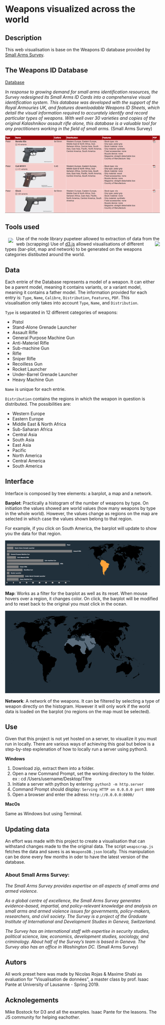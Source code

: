 # Weapons visualized across the world

## Description
This web visualisation is base on the Weapons ID database provided by [Small Arms Survey](http://www.smallarmssurvey.org).

## The Weapons ID Database
[Database](http://www.smallarmssurvey.org/weapons-and-markets/tools/weapons-id-database.html)

*In response to growing demand for small arms identification resources, the Survey redesigned its Small Arms ID Cards into a comprehensive visual identification system. This database was developed with the support of the Royal Armouries UK, and features downloadable Weapons ID Sheets, which detail the visual information required to accurately identify and record particular types of weapons. With well over 30 varieties and copies of the original Kalashnikov assault rifle alone, this database is a valuable tool for any practitioners working in the field of small arms.* (Small Arms Survey)

![Weapond ID Database screenshot](/figures/weapIdDb.png)

## Tools used
<a href="https://d3js.org"><img src="https://d3js.org/logo.svg" align="left" hspace="10" vspace="6"></a>
Use of the node library pupeteer allowed to extraction of data from the web (scrapping)
<img src="https://user-images.githubusercontent.com/10379601/29446482-04f7036a-841f-11e7-9872-91d1fc2ea683.png" height="200" align="right">
Use of [d3.js](https://d3js.org/) allowed visualisations of different types (bar-plot, map and network) to be generated on the weapons categories distibuted around the world.



## Data
Each entrie of the Database represents a model of a weapon. It can either be a parent model, meaning it contains variants, or a variant model, meaning it contains a father model.
The information provided for each entry is: `Type`, `Name`, `Calibre`, `Distribution`, `Features`, `PDF`. This visualisation only takes into account `Type`, `Name`, and `Distribution`.

`Type` is separated in 12 different categories of weapons:

- Pistol
- Stand-Alone Grenade Launcher
- Assault Rifle
- General Purpose Machine Gun
- Anti-Materiel Rifle
- Sub-machine Gun
- Rifle
- Sniper Rifle
- Recoilless Gun
- Rocket Launcher
- Under-Barrel Grenade Launcher
- Heavy Machine Gun

`Name` is unique for each entrie.

`Distribution` contains the regions in which the weapon in question is distributed. The possibilities are:

- Western Europe
- Eastern Europe
- Middle East & North Africa
- Sub-Saharan Africa
- Central Asia
- South Asia
- East Asia
- Pacific
- North America
- Central America
- South America

## Interface
Interface is composed by tree elements: a barplot, a map and a network. 

**Barplot**: Practically a histogram of the number of weapons by type. On initiation the values showed are world values (how many weapons by type in the whole world). However, the values change as regions on the map are selected in which case the values shown belong to that region.

For example, if you click on South America, the barplot will update to show you the data for that region.

![capture](/figures/histExplained.png)

**Map**: Works as a filter for the barplot as well as its reset. When mouse hovers over a region, it changes color. On click, the barplot will be modified and to reset back to the original you must click in the ocean.

![polygons](/figures/mapHover.png)

**Network**: A network of the weapons. It can be filtered by selecting a type of weapon directly on the histogram. However it will only work if the world data is loaded on the barplot (no regions on the map must be selected).

## Use
Given that this project is not yet hosted on a server, to visualize it you must run in locally. There are various ways of achieving this goal but below is a step-by-step explenation of how to locally run a server using python3.

**Windows**

1. Download zip, extract them into a folder.
2. Open a new Command Prompt, set the working directory to the folder.
ex : cd /Users/username/Desktop/Titre
3. Initiate a server with python by entering:
`python3 -m http.server`
4. Command Prompt should display: `Serving HTTP on 0.0.0.0 port 8000`
5. Open a browser and enter the adress: `http://0.0.0.0:8000/`

**MacOs**

Same as Windows but using Terminal.

## Updating data
An effort was made with this project to create a visualisation that can withstand changes made to the the original data. The script `weapscrap.js` fetches the data and saves is as `WeaponsDB.json` locally. This manipulation can be done every few months in oder to have the latest version of the database.

### About Small Arms Survey:
*The Small Arms Survey provides expertise on all aspects of small arms and armed violence.*

*As a global centre of excellence, the Small Arms Survey generates evidence-based, impartial, and policy-relevant knowledge and analysis on small arms and armed violence issues for governments, policy-makers, researchers, and civil society. The Survey is a project of the Graduate Institute of International and Development Studies in Geneva, Switzerland.*

*The Survey has an international staff with expertise in security studies, political science, law, economics, development studies, sociology, and criminology. About half of the Survey’s team is based in Geneva. The Survey also has an office in Washington DC.* (Small Arms Survey)

## Autors
All work preset here was made by Nicolas Rojas & Maxime Shabi as evaluation for "Visualisation de données", a master class by prof. Isaac Pante at University of Lausanne - Spring 2019.

## Acknolegements
Mike Bostock for D3 and all the examples.
Isaac Pante for the leasons.
The JS community for helping eachother.


